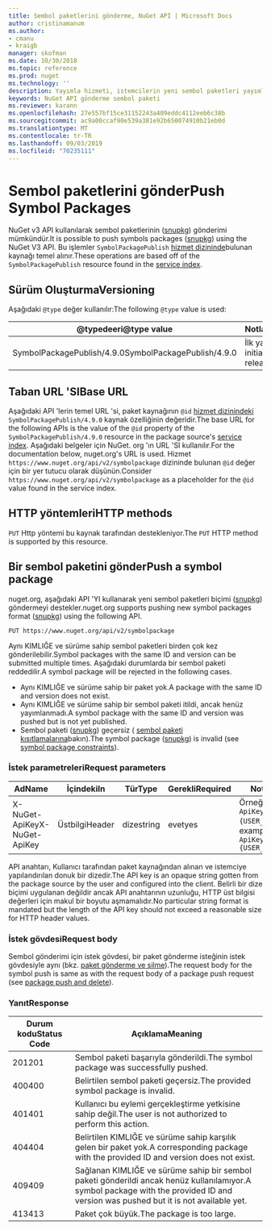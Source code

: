 ```yaml
---
title: Sembol paketlerini gönderme, NuGet API | Microsoft Docs
author: cristinamanum
ms.author:
- cmanu
- kraigb
manager: skofman
ms.date: 10/30/2018
ms.topic: reference
ms.prod: nuget
ms.technology: ''
description: Yayımla hizmeti, istemcilerin yeni sembol paketleri yayımlamasına izin verir.
keywords: NuGet API gönderme sembol paketi
ms.reviewer: karann
ms.openlocfilehash: 27e557bf15ce31152243a409eddc4112eeb6c38b
ms.sourcegitcommit: ac9a00ccaf90e539a381e92b650074910b21eb0d
ms.translationtype: MT
ms.contentlocale: tr-TR
ms.lasthandoff: 09/03/2019
ms.locfileid: "70235111"
---
```

# <a name="push-symbol-packages"></a><span data-ttu-id="d03b5-104">Sembol paketlerini gönder</span><span class="sxs-lookup"><span data-stu-id="d03b5-104">Push Symbol Packages</span></span>

<span data-ttu-id="d03b5-105">NuGet v3 API kullanılarak sembol paketlerinin ([snupkg](../create-packages/Symbol-Packages-snupkg.md)) gönderimi mümkündür.</span><span class="sxs-lookup"><span data-stu-id="d03b5-105">It is possible to push symbols packages ([snupkg](../create-packages/Symbol-Packages-snupkg.md)) using the NuGet V3 API.</span></span>
<span data-ttu-id="d03b5-106">Bu işlemler `SymbolPackagePublish` [hizmet dizininde](service-index.md)bulunan kaynağı temel alınır.</span><span class="sxs-lookup"><span data-stu-id="d03b5-106">These operations are based off of the `SymbolPackagePublish` resource found in the [service index](service-index.md).</span></span>

## <a name="versioning"></a><span data-ttu-id="d03b5-107">Sürüm Oluşturma</span><span class="sxs-lookup"><span data-stu-id="d03b5-107">Versioning</span></span>

<span data-ttu-id="d03b5-108">Aşağıdaki `@type` değer kullanılır:</span><span class="sxs-lookup"><span data-stu-id="d03b5-108">The following `@type` value is used:</span></span>

<span data-ttu-id="d03b5-109">@typedeeri</span><span class="sxs-lookup"><span data-stu-id="d03b5-109">@type value</span></span>                 | <span data-ttu-id="d03b5-110">Notlar</span><span class="sxs-lookup"><span data-stu-id="d03b5-110">Notes</span></span>
--------------------        | -----
<span data-ttu-id="d03b5-111">SymbolPackagePublish/4.9.0</span><span class="sxs-lookup"><span data-stu-id="d03b5-111">SymbolPackagePublish/4.9.0</span></span>  | <span data-ttu-id="d03b5-112">İlk yayın</span><span class="sxs-lookup"><span data-stu-id="d03b5-112">The initial release</span></span>

## <a name="base-url"></a><span data-ttu-id="d03b5-113">Taban URL 'SI</span><span class="sxs-lookup"><span data-stu-id="d03b5-113">Base URL</span></span>

<span data-ttu-id="d03b5-114">Aşağıdaki API 'lerin temel URL 'si, paket kaynağının `@id` [hizmet dizinindeki](service-index.md) `SymbolPackagePublish/4.9.0` kaynak özelliğinin değeridir.</span><span class="sxs-lookup"><span data-stu-id="d03b5-114">The base URL for the following APIs is the value of the `@id` property of the `SymbolPackagePublish/4.9.0` resource in the package source's [service index](service-index.md).</span></span> <span data-ttu-id="d03b5-115">Aşağıdaki belgeler için NuGet. org 'ın URL 'SI kullanılır.</span><span class="sxs-lookup"><span data-stu-id="d03b5-115">For the documentation below, nuget.org's URL is used.</span></span> <span data-ttu-id="d03b5-116">Hizmet `https://www.nuget.org/api/v2/symbolpackage` dizininde bulunan `@id` değer için bir yer tutucu olarak düşünün.</span><span class="sxs-lookup"><span data-stu-id="d03b5-116">Consider `https://www.nuget.org/api/v2/symbolpackage` as a placeholder for the `@id` value found in the service index.</span></span>

## <a name="http-methods"></a><span data-ttu-id="d03b5-117">HTTP yöntemleri</span><span class="sxs-lookup"><span data-stu-id="d03b5-117">HTTP methods</span></span>

<span data-ttu-id="d03b5-118">`PUT` Http yöntemi bu kaynak tarafından destekleniyor.</span><span class="sxs-lookup"><span data-stu-id="d03b5-118">The `PUT` HTTP method is supported by this resource.</span></span> 

## <a name="push-a-symbol-package"></a><span data-ttu-id="d03b5-119">Bir sembol paketini gönder</span><span class="sxs-lookup"><span data-stu-id="d03b5-119">Push a symbol package</span></span>

<span data-ttu-id="d03b5-120">nuget.org, aşağıdaki API 'YI kullanarak yeni sembol paketleri biçimi ([snupkg](../create-packages/Symbol-Packages-snupkg.md)) göndermeyi destekler.</span><span class="sxs-lookup"><span data-stu-id="d03b5-120">nuget.org supports pushing new symbol packages format ([snupkg](../create-packages/Symbol-Packages-snupkg.md)) using the following API.</span></span> 

    PUT https://www.nuget.org/api/v2/symbolpackage

<span data-ttu-id="d03b5-121">Aynı KIMLIĞE ve sürüme sahip sembol paketleri birden çok kez gönderilebilir.</span><span class="sxs-lookup"><span data-stu-id="d03b5-121">Symbol packages with the same ID and version can be submitted multiple times.</span></span> <span data-ttu-id="d03b5-122">Aşağıdaki durumlarda bir sembol paketi reddedilir.</span><span class="sxs-lookup"><span data-stu-id="d03b5-122">A symbol package will be rejected in the following cases.</span></span>
- <span data-ttu-id="d03b5-123">Aynı KIMLIĞE ve sürüme sahip bir paket yok.</span><span class="sxs-lookup"><span data-stu-id="d03b5-123">A package with the same ID and version does not exist.</span></span>
- <span data-ttu-id="d03b5-124">Aynı KIMLIĞE ve sürüme sahip bir sembol paketi itildi, ancak henüz yayımlanmadı.</span><span class="sxs-lookup"><span data-stu-id="d03b5-124">A symbol package with the same ID and version was pushed but is not yet published.</span></span>
- <span data-ttu-id="d03b5-125">Sembol paketi ([snupkg](../create-packages/Symbol-Packages-snupkg.md)) geçersiz ( [sembol paketi kısıtlamalarına](../create-packages/Symbol-Packages-snupkg.md)bakın).</span><span class="sxs-lookup"><span data-stu-id="d03b5-125">The symbol package ([snupkg](../create-packages/Symbol-Packages-snupkg.md)) is invalid (see [symbol package constraints](../create-packages/Symbol-Packages-snupkg.md)).</span></span>

### <a name="request-parameters"></a><span data-ttu-id="d03b5-126">İstek parametreleri</span><span class="sxs-lookup"><span data-stu-id="d03b5-126">Request parameters</span></span>

<span data-ttu-id="d03b5-127">Ad</span><span class="sxs-lookup"><span data-stu-id="d03b5-127">Name</span></span>           | <span data-ttu-id="d03b5-128">İçindeki</span><span class="sxs-lookup"><span data-stu-id="d03b5-128">In</span></span>     | <span data-ttu-id="d03b5-129">Tür</span><span class="sxs-lookup"><span data-stu-id="d03b5-129">Type</span></span>   | <span data-ttu-id="d03b5-130">Gerekli</span><span class="sxs-lookup"><span data-stu-id="d03b5-130">Required</span></span> | <span data-ttu-id="d03b5-131">Notlar</span><span class="sxs-lookup"><span data-stu-id="d03b5-131">Notes</span></span>
-------------- | ------ | ------ | -------- | -----
<span data-ttu-id="d03b5-132">X-NuGet-ApiKey</span><span class="sxs-lookup"><span data-stu-id="d03b5-132">X-NuGet-ApiKey</span></span> | <span data-ttu-id="d03b5-133">Üstbilgi</span><span class="sxs-lookup"><span data-stu-id="d03b5-133">Header</span></span> | <span data-ttu-id="d03b5-134">dize</span><span class="sxs-lookup"><span data-stu-id="d03b5-134">string</span></span> | <span data-ttu-id="d03b5-135">evet</span><span class="sxs-lookup"><span data-stu-id="d03b5-135">yes</span></span>      | <span data-ttu-id="d03b5-136">Örneğin, `X-NuGet-ApiKey: {USER_API_KEY}`</span><span class="sxs-lookup"><span data-stu-id="d03b5-136">For example, `X-NuGet-ApiKey: {USER_API_KEY}`</span></span>

<span data-ttu-id="d03b5-137">API anahtarı, Kullanıcı tarafından paket kaynağından alınan ve istemciye yapılandırılan donuk bir dizedir.</span><span class="sxs-lookup"><span data-stu-id="d03b5-137">The API key is an opaque string gotten from the package source by the user and configured into the client.</span></span> <span data-ttu-id="d03b5-138">Belirli bir dize biçimi uygulanan değildir ancak API anahtarının uzunluğu, HTTP üst bilgisi değerleri için makul bir boyutu aşmamalıdır.</span><span class="sxs-lookup"><span data-stu-id="d03b5-138">No particular string format is mandated but the length of the API key should not exceed a reasonable size for HTTP header values.</span></span>

### <a name="request-body"></a><span data-ttu-id="d03b5-139">İstek gövdesi</span><span class="sxs-lookup"><span data-stu-id="d03b5-139">Request body</span></span>

<span data-ttu-id="d03b5-140">Sembol gönderimi için istek gövdesi, bir paket gönderme isteğinin istek gövdesiyle aynı (bkz. [paket gönderme ve silme](package-publish-resource.md)).</span><span class="sxs-lookup"><span data-stu-id="d03b5-140">The request body for the symbol push is same as with the request body of a package push request (see [package push and delete](package-publish-resource.md)).</span></span> 

### <a name="response"></a><span data-ttu-id="d03b5-141">Yanıt</span><span class="sxs-lookup"><span data-stu-id="d03b5-141">Response</span></span>

<span data-ttu-id="d03b5-142">Durum kodu</span><span class="sxs-lookup"><span data-stu-id="d03b5-142">Status Code</span></span> | <span data-ttu-id="d03b5-143">Açıklama</span><span class="sxs-lookup"><span data-stu-id="d03b5-143">Meaning</span></span>
----------- | -------
<span data-ttu-id="d03b5-144">201</span><span class="sxs-lookup"><span data-stu-id="d03b5-144">201</span></span>         | <span data-ttu-id="d03b5-145">Sembol paketi başarıyla gönderildi.</span><span class="sxs-lookup"><span data-stu-id="d03b5-145">The symbol package was successfully pushed.</span></span>
<span data-ttu-id="d03b5-146">400</span><span class="sxs-lookup"><span data-stu-id="d03b5-146">400</span></span>         | <span data-ttu-id="d03b5-147">Belirtilen sembol paketi geçersiz.</span><span class="sxs-lookup"><span data-stu-id="d03b5-147">The provided symbol package is invalid.</span></span>
<span data-ttu-id="d03b5-148">401</span><span class="sxs-lookup"><span data-stu-id="d03b5-148">401</span></span>         | <span data-ttu-id="d03b5-149">Kullanıcı bu eylemi gerçekleştirme yetkisine sahip değil.</span><span class="sxs-lookup"><span data-stu-id="d03b5-149">The user is not authorized to perform this action.</span></span>
<span data-ttu-id="d03b5-150">404</span><span class="sxs-lookup"><span data-stu-id="d03b5-150">404</span></span>         | <span data-ttu-id="d03b5-151">Belirtilen KIMLIĞE ve sürüme sahip karşılık gelen bir paket yok.</span><span class="sxs-lookup"><span data-stu-id="d03b5-151">A corresponding package with the provided ID and version does not exist.</span></span>
<span data-ttu-id="d03b5-152">409</span><span class="sxs-lookup"><span data-stu-id="d03b5-152">409</span></span>         | <span data-ttu-id="d03b5-153">Sağlanan KIMLIĞE ve sürüme sahip bir sembol paketi gönderildi ancak henüz kullanılamıyor.</span><span class="sxs-lookup"><span data-stu-id="d03b5-153">A symbol package with the provided ID and version was pushed but it is not available yet.</span></span>
<span data-ttu-id="d03b5-154">413</span><span class="sxs-lookup"><span data-stu-id="d03b5-154">413</span></span>         | <span data-ttu-id="d03b5-155">Paket çok büyük.</span><span class="sxs-lookup"><span data-stu-id="d03b5-155">The package is too large.</span></span>

